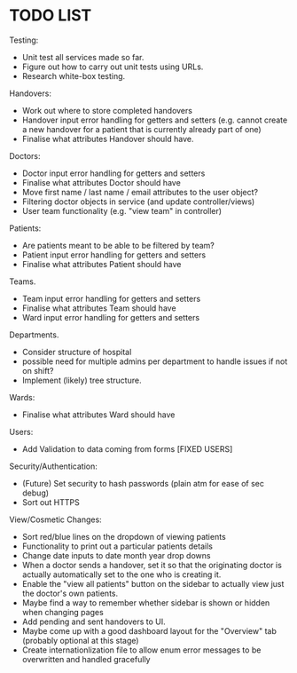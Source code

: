 # TODO LIST
Testing:
- Unit test all services made so far.
- Figure out how to carry out unit tests using URLs.
- Research white-box testing.

Handovers:
- Work out where to store completed handovers
- Handover input error handling for getters and setters (e.g. cannot create a new handover for a patient that is currently already part of one)
- Finalise what attributes Handover should have.

Doctors:
- Doctor input error handling for getters and setters
- Finalise what attributes Doctor should have
- Move first name / last name / email attributes to the user object?
- Filtering doctor objects in service (and update controller/views)
- User team functionality (e.g. "view team" in controller)

Patients:
- Are patients meant to be able to be filtered by team?
- Patient input error handling for getters and setters
- Finalise what attributes Patient should have

Teams.
- Team input error handling for getters and setters 
- Finalise what attributes Team should have
- Ward input error handling for getters and setters

Departments.
- Consider structure of hospital
- possible need for multiple admins per department to handle issues if not on shift?
- Implement (likely) tree structure.

Wards:
- Finalise what attributes Ward should have

Users:
- Add Validation to data coming from forms [FIXED USERS]

Security/Authentication:
- (Future) Set security to hash passwords (plain atm for ease of sec debug)
- Sort out HTTPS

View/Cosmetic Changes:
- Sort red/blue lines on the dropdown of viewing patients
- Functionality to print out a particular patients details
- Change date inputs to date month year drop downs
- When a doctor sends a handover, set it so that the originating doctor is actually automatically set to the one who is creating it.
- Enable the "view all patients" button on the sidebar to actually view just the doctor's own patients.
- Maybe find a way to remember whether sidebar is shown or hidden when changing pages
- Add pending and sent handovers to UI.
- Maybe come up with a good dashboard layout for the "Overview" tab (probably optional at this stage)
- Create internationlization file to allow enum error messages to be overwritten and handled gracefully
